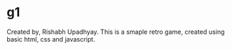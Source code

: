 # g1
Created by, Rishabh Upadhyay.
This is a smaple retro game, created using basic html, css and javascript.
